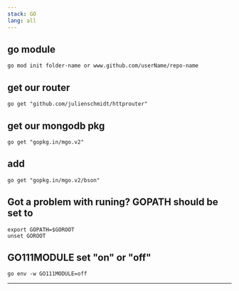 ```yaml
---
stack: GO
lang: all
---
```


## go module
```
go mod init folder-name or www.github.com/userName/repo-name
```

## get our router
```
go get "github.com/julienschmidt/httprouter"
```
## get our mongodb pkg
```
go get "gopkg.in/mgo.v2"
```

## add
```
go get "gopkg.in/mgo.v2/bson"
```

## Got a problem with runing? GOPATH should be set to
```
export GOPATH=$GOROOT
unset GOROOT
```

##  GO111MODULE set "on" or "off"
```
go env -w GO111MODULE=off
```

---